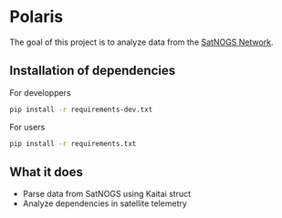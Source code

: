# Polaris

The goal of this project is to analyze data from the [SatNOGS Network](https://network.satnogs.org/).

## Installation of dependencies

For developpers
```bash
pip install -r requirements-dev.txt
```

For users
```bash
pip install -r requirements.txt
```

## What it does

 * Parse data from SatNOGS using Kaitai struct
 * Analyze dependencies in satellite telemetry
